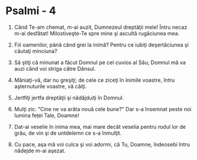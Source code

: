 # Psalmi - 4

1. Când Te-am chemat, m-ai auzit, Dumnezeul dreptăţii mele! Întru necaz m-ai desfătat! Milostiveşte-Te spre mine şi ascultă rugăciunea mea. 

2. Fiii oamenilor, până când grei la inimă? Pentru ce iubiţi deşertăciunea şi căutaţi minciuna? 

3. Să ştiţi că minunat a făcut Domnul pe cel cuvios al Său; Domnul mă va auzi când voi striga către Dânsul. 

4. Mâniaţi-vă, dar nu greşiţi; de cele ce ziceţi în inimile voastre, întru aşternuturile voastre, vă căiţi. 

5. Jertfiţi jertfa dreptăţii şi nădăjduiţi în Domnul. 

6. Mulţi zic: "Cine ne va arăta nouă cele bune?" Dar s-a însemnat peste noi lumina feţei Tale, Doamne! 

7. Dat-ai veselie în inima mea, mai mare decât veselia pentru rodul lor de grâu, de vin şi de untdelemn ce s-a înmulţit. 

8. Cu pace, aşa mă voi culca şi voi adormi, că Tu, Doamne, îndeosebi întru nădejde m-ai aşezat. 


